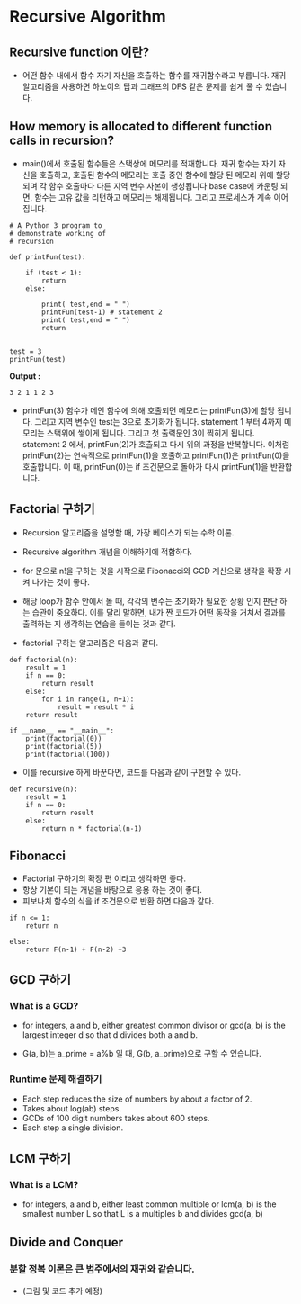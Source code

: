# Recursive Algorithm

## Recursive function 이란?
- 어떤 함수 내에서 함수 자기 자신을 호출하는 함수를 재귀함수라고 부릅니다. 재귀 알고리즘을 사용하면 하노이의 탑과 그래프의 DFS 같은 문제를 쉽게 풀 수 있습니다.

## How memory is allocated to different function calls in recursion?
- main()에서 호출된 함수들은 스택상에 메모리를 적재합니다. 재귀 함수는 자기 자신을 호출하고, 호출된 함수의 메모리는 호출 중인 함수에 할당 된 메모리 위에 할당되며 각 함수 호출마다 다른 지역 변수 사본이 생성됩니다 base case에 카운팅 되면, 함수는 고유 값을 리턴하고 메모리는 해제됩니다. 그리고 프로세스가 계속 이어집니다.

```
# A Python 3 program to 
# demonstrate working of 
# recursion 
  
def printFun(test): 
  
    if (test < 1): 
        return
    else: 
      
        print( test,end = " ") 
        printFun(test-1) # statement 2 
        print( test,end = " ") 
        return
      
  
test = 3
printFun(test) 
```
**Output :**
```
3 2 1 1 2 3
```

- printFun(3) 함수가 메인 함수에 의해 호출되면 메모리는 printFun(3)에 할당 됩니다. 그리고 지역 변수인 test는 3으로 초기화가 됩니다. statement 1 부터 4까지 메모리는 스택위에 쌓이게 됩니다. 그리고 첫 출력문인 3이 찍히게 됩니다. statement 2 에서, printFun(2)가 호출되고 다시 위의 과정을 반복합니다. 이처럼 printFun(2)는 연속적으로 printFun(1)을 호출하고 printFun(1)은 printFun(0)을 호출합니다. 이 때, printFun(0)는 if 조건문으로 돌아가 다시 printFun(1)을 반환합니다.



## Factorial 구하기
- Recursion 알고리즘을 설명할 때, 가장 베이스가 되는 수학 이론.
- Recursive algorithm 개념을 이해하기에 적합하다.
- for 문으로 n!을 구하는 것을 시작으로 Fibonacci와 GCD 계산으로 생각을 확장 시켜 나가는 것이 좋다.
- 해당 loop가 함수 안에서 돌 때, 각각의 변수는 초기화가 필요한 상황 인지 판단 하는 습관이 중요하다. 이를 달리 말하면, 내가 짠 코드가 어떤 동작을 거쳐서 결과를 출력하는 지 생각하는 연습을 들이는 것과 같다.

- factorial 구하는 알고리즘은 다음과 같다.
```
def factorial(n):
    result = 1
    if n == 0:
        return result
    else:
        for i in range(1, n+1):
            result = result * i
    return result

if __name__ == "__main__":
    print(factorial(0))
    print(factorial(5))
    print(factorial(100))

```

- 이를 recursive 하게 바꾼다면, 코드를 다음과 같이 구현할 수 있다.

```
def recursive(n):
    result = 1
    if n == 0:
        return result
    else:
        return n * factorial(n-1)
```

## Fibonacci
- Factorial 구하기의 확장 편 이라고 생각하면 좋다.
- 항상 기본이 되는 개념을 바탕으로 응용 하는 것이 좋다.
- 피보나치 함수의 식을 if 조건문으로 반환 하면 다음과 같다.
```
if n <= 1:
    return n

else:
    return F(n-1) + F(n-2) +3
```

## GCD 구하기
### What is a GCD?
- for integers, a and b, either greatest common divisor or gcd(a, b) is the largest integer d so that d divides both a and b.

- G(a, b)는 a_prime = a%b 일 때, G(b, a_prime)으로 구할 수 있습니다.

### Runtime 문제 해결하기
- Each step reduces the size of numbers by about a factor of 2.
- Takes about log(ab) steps.
- GCDs of 100 digit numbers takes about 600 steps.
- Each step a single division.

## LCM 구하기
### What is a LCM?
- for integers, a and b, either least common multiple or lcm(a, b) is the smallest number L so that L is a multiples b and divides gcd(a, b)

## Divide and Conquer
### 분할 정복 이론은 큰 범주에서의 재귀와 같습니다.

- (그림 및 코드 추가 예정)